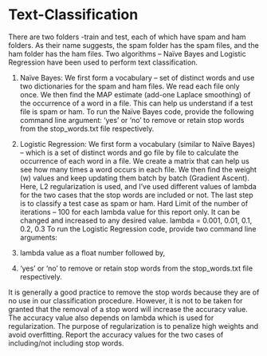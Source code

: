 # Text-Classification

There are two folders -train and test, each of which have spam and ham folders. As their name suggests, the spam folder has the spam files, and the ham folder has the ham files. Two algorithms – Naïve Bayes and Logistic Regression have been used to perform text classification.

1. Naïve Bayes: We first form a vocabulary – set of distinct words and use two dictionaries for the spam and ham files. We read each file only once. We then find the MAP estimate (add-one Laplace smoothing) of the occurrence of a word in a file. This can help us understand if a test file is spam or ham.
To run the Naïve Bayes code, provide the following command line argument:
‘yes’ or ‘no’ to remove or retain stop words from the stop_words.txt file respectively.

2. Logistic Regression: We first form a vocabulary (similar to Naïve Bayes) – which is a set of distinct words and go file by file to calculate the occurrence of each word in a file. We create a matrix that can help us see how many times a word occurs in each file. We then find the weight (w) values and keep updating them batch by batch (Gradient Ascent). Here, L2 regularization is used, and I’ve used different values of lambda for the two cases that the stop words are included or not. The last step is to classify a test case as spam or ham.
Hard Limit of the number of iterations – 100 for each lambda value for this report only. It can be changed and increased to any desired value.
lambda = 0.001, 0.01, 0.1, 0.2, 0.3
To run the Logistic Regression code, provide two command line arguments:
1. lambda value as a float number followed by,
2. ‘yes’ or ‘no’ to remove or retain stop words from the stop_words.txt file respectively.

It is generally a good practice to remove the stop words because they are of no use in our classification procedure. However, it is not to be taken for granted that the removal of a stop word will increase the accuracy value. The accuracy value also depends on lambda which is used for regularization. The purpose of regularization is to penalize high weights and avoid overfitting. Report the accuracy values for the two cases of including/not including stop words.
